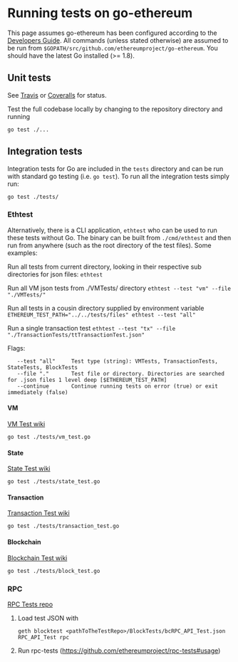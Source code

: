 # Running tests on go-ethereum
This page assumes go-ethereum has been configured according to the [Developers Guide](https://github.com/ethereumproject/go-ethereum/wiki/Developers'-Guide). All commands (unless stated otherwise) are assumed to be run from `$GOPATH/src/github.com/ethereumproject/go-ethereum`. You should have the latest Go installed (>= 1.8).

## Unit tests
See [Travis](https://travis-ci.org/ethereum/go-ethereum/builds) or [Coveralls](https://coveralls.io/r/ethereum/go-ethereum) for status.

Test the full codebase locally by changing to the repository directory and running
```
go test ./...
```

## Integration tests
Integration tests for Go are included in the `tests` directory and can be run with standard go testing (i.e. `go test`). To run all the integration tests simply run:
```
go test ./tests/
```

### Ethtest
Alternatively, there is a CLI application, `ethtest` who can be used to run these tests without Go. The binary can be built from `./cmd/ethtest` and then run from anywhere (such as the root directory of the test files). Some examples:

Run all tests from current directory, looking in their respective sub directories for json files:
`ethtest`

Run all VM json tests from ./VMTests/ directory
`ethtest --test "vm" --file "./VMTests/"`

Run all tests in a cousin directory supplied by environment variable
`ETHEREUM_TEST_PATH="../../tests/files" ethtest --test "all"`

Run a single transaction test
`ethtest --test "tx" --file "./TransactionTests/ttTransactionTest.json"`

Flags:
```
   --test "all"		Test type (string): VMTests, TransactionTests, StateTests, BlockTests
   --file "."		Test file or directory. Directories are searched for .json files 1 level deep [$ETHEREUM_TEST_PATH]
   --continue		Continue running tests on error (true) or exit immediately (false)
```

#### VM
[VM Test wiki](https://github.com/ethereumproject/tests/wiki/VM-Tests)
```
go test ./tests/vm_test.go
```

#### State
[State Test wiki](https://github.com/ethereumproject/tests/wiki/State-tests)
```
go test ./tests/state_test.go
```

#### Transaction
[Transaction Test wiki](https://github.com/ethereumproject/tests/wiki/Transaction-Tests)
```
go test ./tests/transaction_test.go
```

#### Blockchain
[Blockchain Test wiki](https://github.com/ethereumproject/tests/wiki/Blockchain-Tests-II) 
```
go test ./tests/block_test.go
```

### RPC
[RPC Tests repo](https://github.com/ethereumproject/rpc-tests)

1. Load test JSON with
    ```
    geth blocktest <pathToTheTestRepo>/BlockTests/bcRPC_API_Test.json RPC_API_Test rpc
    ```
2. Run rpc-tests (https://github.com/ethereumproject/rpc-tests#usage)